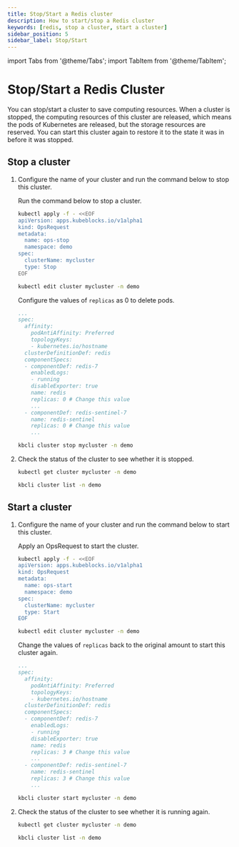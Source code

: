 ```yaml
---
title: Stop/Start a Redis cluster
description: How to start/stop a Redis cluster
keywords: [redis, stop a cluster, start a cluster]
sidebar_position: 5
sidebar_label: Stop/Start
---
```


import Tabs from '@theme/Tabs';
import TabItem from '@theme/TabItem';

# Stop/Start a Redis Cluster

You can stop/start a cluster to save computing resources. When a cluster is stopped, the computing resources of this cluster are released, which means the pods of Kubernetes are released, but the storage resources are reserved. You can start this cluster again to restore it to the state it was in before it was stopped.

## Stop a cluster

1. Configure the name of your cluster and run the command below to stop this cluster.

    <Tabs>

    <TabItem value="OpsRequest" label="OpsRequest" default>

    Run the command below to stop a cluster.

    ```bash
    kubectl apply -f - <<EOF
    apiVersion: apps.kubeblocks.io/v1alpha1
    kind: OpsRequest
    metadata:
      name: ops-stop
      namespace: demo
    spec:
      clusterName: mycluster
      type: Stop
    EOF
    ```

    </TabItem>

    <TabItem value="Edit cluster YAML file" label="Edit cluster YAML file">

    ```bash
    kubectl edit cluster mycluster -n demo
    ```

    Configure the values of `replicas` as 0 to delete pods.

    ```yaml
    ...
    spec:
      affinity:
        podAntiAffinity: Preferred
        topologyKeys:
        - kubernetes.io/hostname
      clusterDefinitionDef: redis
      componentSpecs:
      - componentDef: redis-7
        enabledLogs:
        - running
        disableExporter: true
        name: redis
        replicas: 0 # Change this value
        ...
      - componentDef: redis-sentinel-7
        name: redis-sentinel
        replicas: 0 # Change this value
        ...
    ```

    </TabItem>

    <TabItem value="kbcli" label="kbcli">

    ```bash
    kbcli cluster stop mycluster -n demo
    ```

    </TabItem>

    </Tabs>

2. Check the status of the cluster to see whether it is stopped.

    <Tabs>

    <TabItem value="kubectl" label="kubectl" default>

    ```bash
    kubectl get cluster mycluster -n demo
    ```

    </TabItem>

    <TabItem value="kbcli" label="kbcli">

    ```bash
    kbcli cluster list -n demo
    ```

    </TabItem>

    </Tabs>

## Start a cluster
  
1. Configure the name of your cluster and run the command below to start this cluster.

    <Tabs>

    <TabItem value="OpsRequest" label="OpsRequest" default>

    Apply an OpsRequest to start the cluster.

    ```bash
    kubectl apply -f - <<EOF
    apiVersion: apps.kubeblocks.io/v1alpha1
    kind: OpsRequest
    metadata:
      name: ops-start
      namespace: demo
    spec:
      clusterName: mycluster
      type: Start
    EOF 
    ```

    </TabItem>

    <TabItem value="Edit cluster YAML file" label="Edit cluster YAML File">

    ```bash
    kubectl edit cluster mycluster -n demo
    ```

    Change the values of `replicas` back to the original amount to start this cluster again.

    ```yaml
    ...
    spec:
      affinity:
        podAntiAffinity: Preferred
        topologyKeys:
        - kubernetes.io/hostname
      clusterDefinitionDef: redis
      componentSpecs:
      - componentDef: redis-7
        enabledLogs:
        - running
        disableExporter: true
        name: redis
        replicas: 3 # Change this value
        ...
      - componentDef: redis-sentinel-7
        name: redis-sentinel
        replicas: 3 # Change this value
        ...
    ```

    </TabItem>

    <TabItem value="kbcli" label="kbcli">

    ```bash
    kbcli cluster start mycluster -n demo
    ```

    </TabItem>

    </Tabs>
2. Check the status of the cluster to see whether it is running again.

    <Tabs>

    <TabItem value="kubectl" label="kubectl" default>

    ```bash
    kubectl get cluster mycluster -n demo
    ```

    </TabItem>

    <TabItem value="kbcli" label="kbcli">

    ```bash
    kbcli cluster list -n demo
    ```

    </TabItem>

    </Tabs>
